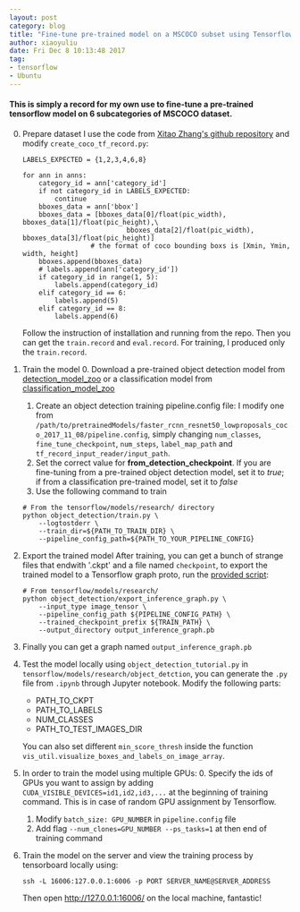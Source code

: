```yaml
---
layout: post
category: blog
title: "Fine-tune pre-trained model on a MSCOCO subset using Tensorflow locally"
author: xiaoyuliu
date: Fri Dec 8 10:13:48 2017
tag:
- tensorflow
- Ubuntu
---
```


#### This is simply a record for my own use to fine-tune a pre-trained tensorflow model on 6 subcategories of MSCOCO dataset.

0. Prepare dataset 
    I use the code from [Xitao Zhang's github repository][1] and modify `create_coco_tf_record.py`:

    ```
    LABELS_EXPECTED = {1,2,3,4,6,8}

    for ann in anns:
        category_id = ann['category_id']
        if not category_id in LABELS_EXPECTED:
            continue
        bboxes_data = ann['bbox']
        bboxes_data = [bboxes_data[0]/float(pic_width), bboxes_data[1]/float(pic_height),\
                              bboxes_data[2]/float(pic_width), bboxes_data[3]/float(pic_height)]
                     # the format of coco bounding boxs is [Xmin, Ymin, width, height]
        bboxes.append(bboxes_data)
        # labels.append(ann['category_id'])
        if category_id in range(1, 5):
            labels.append(category_id)
        elif category_id == 6:
            labels.append(5)
        elif category_id == 8:
            labels.append(6)
    ```

    Follow the instruction of installation and running from the repo. Then you can get the `train.record` and `eval.record`. For training, I produced only the `train.record`.

1. Train the model
    0. Download a pre-trained object detection model from [detection_model_zoo][2] or a classification model from [classification_model_zoo][4]
    1. Create an object detection training pipeline.config file: I modify one from `/path/to/pretrainedModels/faster_rcnn_resnet50_lowproposals_coco_2017_11_08/pipeline.config`, simply changing `num_classes`, `fine_tune_checkpoint`, `num_steps`, `label_map_path` and `tf_record_input_reader/input_path`.
    2. Set the correct value for **from_detection_checkpoint**. If you are fine-tuning from a pre-trained object detection model, set it to *true*; if from a classification pre-trained model, set it to *false*
    3. Use the following command to train
    ```
    # From the tensorflow/models/research/ directory
    python object_detection/train.py \
        --logtostderr \
        --train_dir=${PATH_TO_TRAIN_DIR} \
        --pipeline_config_path=${PATH_TO_YOUR_PIPELINE_CONFIG}
    ```

2. Export the trained model
    After training, you can get a bunch of strange files that endwith '.ckpt' and a file named `checkpoint`, to export the trained model to a Tensorflow graph proto, run the [provided script][3]:
    ```
    # From tensorflow/models/research/
    python object_detection/export_inference_graph.py \
        --input_type image_tensor \
        --pipeline_config_path ${PIPELINE_CONFIG_PATH} \
        --trained_checkpoint_prefix ${TRAIN_PATH} \
        --output_directory output_inference_graph.pb
    ```

3. Finally you can get a graph named `output_inference_graph.pb`
4. Test the model locally using `object_detection_tutorial.py` in `tensorflow/models/research/object_detction`, you can generate the `.py` file from `.ipynb` through Jupyter notebook. Modify the following parts:
    - PATH_TO_CKPT
    - PATH_TO_LABELS
    - NUM_CLASSES
    - PATH_TO_TEST_IMAGES_DIR

    You can also set different `min_score_thresh` inside the function `vis_util.visualize_boxes_and_labels_on_image_array`.

5. In order to train the model using multiple GPUs:
    0. Specify the ids of GPUs you want to assign by adding `CUDA_VISIBLE_DEVICES=id1,id2,id3,...` at the beginning of training command. This is in case of random GPU assignment by Tensorflow.
    1. Modify `batch_size: GPU_NUMBER` in `pipeline.config` file
    2. Add flag `--num_clones=GPU_NUMBER --ps_tasks=1` at then end of training command
5. Train the model on the server and view the training process by tensorboard locally using:
    ```
    ssh -L 16006:127.0.0.1:6006 -p PORT SERVER_NAME@SERVER_ADDRESS
    ```

    Then open http://127.0.0.1:16006/ on the local machine, fantastic!

[1]: https://github.com/offbye/tensorflow_object_detection_create_coco_tfrecord/
[2]: https://github.com/tensorflow/models/blob/master/research/object_detection/g3doc/detection_model_zoo.md
[3]: https://github.com/tensorflow/models/blob/master/research/object_detection/g3doc/exporting_models.md
[4]: https://github.com/tensorflow/models/tree/master/research/slim